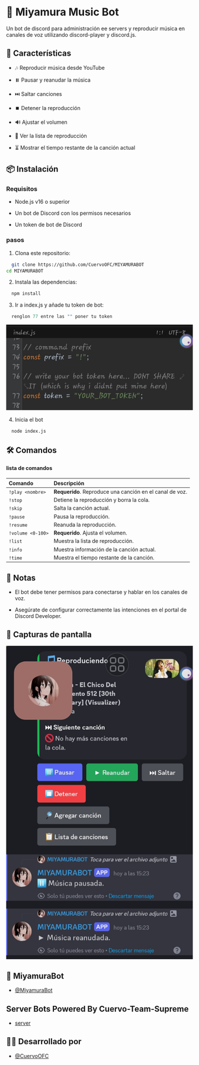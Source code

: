 
# 🎵 Miyamura Music Bot

Un bot de discord para administración ee servers y reproducir música en canales de voz utilizando discord-player y discord.js.


## 🚀 Características

- 🎶 Reproducir música desde YouTube

- ⏸️ Pausar y reanudar la música

- ⏭️ Saltar canciones

- ⏹️ Detener la reproducción

- 🔊 Ajustar el volumen

- 📜 Ver la lista de reproducción

- ⏳ Mostrar el tiempo restante de la canción actual


## 📦 Instalación

### Requisitos
- Node.js v16 o superior
 
- Un bot de Discord con los permisos necesarios

- Un token de bot de Discord

### pasos 
 1. Clona este repositorio:

```bash
  git clone https://github.com/CuervoOFC/MIYAMURABOT
cd MIYAMURABOT
```
2. Instala las dependencias:
```bash
  npm install
```
3. Ir a index.js y añade tu token de bot:
```index.js 
  renglon 77 entre las "" poner tu token 
```
![App Screenshot](imagenes/2025_0324_114347_Photo.jpg)

4. Inicia el bot
```bash
  node index.js
```


    
## 🛠 Comandos

#### lista de comandos

| Comando         | Descripción                                      |
| :------------- | :---------------------------------------------- |
| `!play <nombre>` | **Requerido**. Reproduce una canción en el canal de voz. |
| `!stop`         | Detiene la reproducción y borra la cola.       |
| `!skip`         | Salta la canción actual.                       |
| `!pause`        | Pausa la reproducción.                         |
| `!resume`       | Reanuda la reproducción.                       |
| `!volume <0-100>` | **Requerido**. Ajusta el volumen.            |
| `!list`         | Muestra la lista de reproducción.              |
| `!info`         | Muestra información de la canción actual.      |
| `!time`         | Muestra el tiempo restante de la canción.      |



## 📝 Notas
- El bot debe tener permisos para conectarse y hablar en los canales de voz.

- Asegúrate de configurar correctamente las intenciones en el portal de Discord Developer.

## 📸 Capturas de pantalla

![App Screenshot](imagenes/2025_0318_152649_Photo.jpg)


## 🤖 MiyamuraBot 

- [@MiyamuraBot](https://discord.com/oauth2/authorize?client_id=1351073834148823070&permissions=8&integration_type=0&scope=bot)

## Server Bots Powered By Cuervo-Team-Supreme 

- [server](https://discord.gg/WJZEjQng)
## 👨‍💻 Desarrollado por

- [@CuervoOFC](https://github.com/Fort503)

